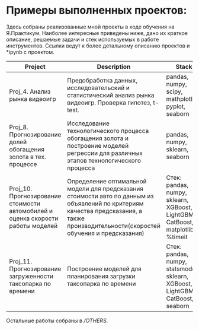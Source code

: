 # Примеры выполненных проектов:

Здесь собраны реализованные мной проекты в ходе обучения на Я.Практикум.
Наиболее интересные приведены ниже, дано их краткое описание, решаемые задачи и стек используемых в работе инструментов.
Ссылки ведут к более детальному описанию проектов и *ipynb с проектом.

Project | Description | Stack
--- | --- | ---
Proj_4. Анализ рынка видеоигр | Предобработка данных, исследовательский и статистический анализ рынка видеоигр. Проверка гипотез, t-test. | pandas, numpy, scipy, mathplotlib, pyplot, seaborn
Proj_8. Прогнозирование долей обогащения золота в тех. процессе | Исследование технологического процесса обогащения золота и построение моделей регрессии для различных этапов технологического процесса | pandas, numpy, sklearn, seaborn
Proj_10. Прогнозирование стоимости автомобилей и оценка скорости работы моделей | Определение оптимальной модели для предсказания стоимости авто по данным из объявлений по критериям качества предсказания, а также производительности(скоростей обучения и предсказания) | Стек: pandas, numpy, sklearn, XGBoost, LightGBM, CatBoost, matplotlib, %timeit
Proj_11. Прогнозирование загруженности таксопарка по времени | Построение моделей для планирования загрузки таксопарка по времени | Стек: pandas, numpy, statsmodels, sklearn, XGBoost, LightGBM, CatBoost, seaborn

Остальные работы собраны в */OTHERS*.
